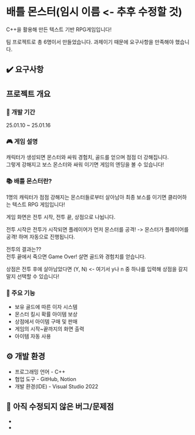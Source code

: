 <!-- Heading -->
# 배틀 몬스터(임시 이름 <- 추후 수정할 것)
C++을 활용해 만든 텍스트 기반 RPG게임입니다!<br>

팀 프로젝트로 총 6명이서 만들었습니다. 과제이기 때문에 요구사항을 만족해야 했습니다.
## ✔️ 요구사항

## 프로젝트 개요
### 📆 개발 기간
25.01.10 ~ 25.01.16
### 🎮 게임 설명
캐릭터가 생성되면 몬스터와 싸워 경험치, 골드를 얻으며 점점 더 강해집니다.<br>그렇게 강해지고 보스 몬스터와 싸워 이기면 게임의 엔딩을 볼 수 있습니다!
### 📚 배틀 몬스터란?
1명의 캐릭터가 점점 강해지는 몬스터들로부터 살아남아 최종 보스를 이기면 클리어하는 텍스트 RPG 게임입니다!

게임 화면은 전투 시작, 전투 끝, 상점으로 나뉩니다.

전투 시작은 전투가 시작되면 플레이어가 먼저 몬스터를 공격! -> 몬스터가 플레이어를 공격! 하며 자동으로 진행됩니다.

전투의 결과는??<br>
전투 끝에서 죽으면 Game Over! 살면 골드와 경험치를 얻습니다.

상점은 전투 후에 살아남았다면 (Y, N) <- 여기서 y나 n 중 하나를 입력해 상점을 갈지 말지 선택할 수 있습니다!

### 💎 주요 기능
- 보유 골드에 따른 이자 시스템
- 몬스터 킬시 확률 아이템 보상
- 상점에서 아이템 구매 및 판매
- 게임의 시작~끝까지의 화면 출력
- 아이템 자동 사용

## ⚙ 개발 환경
- 프로그래밍 언어 - C++
- 협업 도구 - GitHub, Notion
- 개발 환경(IDE) - Visual Studio 2022

## 📢 아직 수정되지 않은 버그/문제점
-
-
